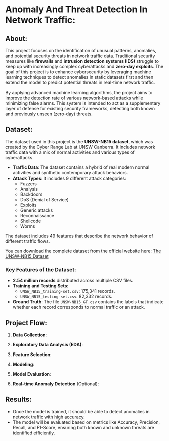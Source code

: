 # Anomaly And Threat Detection In Network Traffic:

## About:

This project focuses on the identification of unusual patterns, anomalies, and potential security threats in network traffic data. Traditional security measures like **firewalls** and **intrusion detection systems (IDS)** struggle to keep up with increasingly complex cyberattacks and **zero-day exploits**. The goal of this project is to enhance cybersecurity by leveraging machine learning techniques to detect anomalies in static datasets first and then extend the model to predict potential threats in real-time network traffic.

By applying advanced machine learning algorithms, the project aims to improve the detection rate of various network-based attacks while minimizing false alarms. This system is intended to act as a supplementary layer of defense for existing security frameworks, detecting both known and previously unseen (zero-day) threats.

## Dataset:

The dataset used in this project is the **UNSW-NB15 dataset**, which was created by the Cyber Range Lab at UNSW Canberra. It includes network traffic data with a mix of normal activities and various types of cyberattacks.

- **Traffic Data**: The dataset contains a hybrid of real modern normal activities and synthetic contemporary attack behaviors.
- **Attack Types**: It includes 9 different attack categories:
  - Fuzzers
  - Analysis
  - Backdoors
  - DoS (Denial of Service)
  - Exploits
  - Generic attacks
  - Reconnaissance
  - Shellcode
  - Worms

The dataset includes 49 features that describe the network behavior of different traffic flows.

You can download the complete dataset from the official website here:
[The UNSW-NB15 Dataset](https://research.unsw.edu.au/projects/unsw-nb15-dataset)

### Key Features of the Dataset:

- **2.54 million records** distributed across multiple CSV files.
- **Training and Testing Sets**:
  - `UNSW_NB15_training-set.csv`: 175,341 records.
  - `UNSW_NB15_testing-set.csv`: 82,332 records.
- **Ground Truth**: The file `UNSW-NB15_GT.csv` contains the labels that indicate whether each record corresponds to normal traffic or an attack.

## Project Flow:

1. **Data Collection**:

   <!-- - Load the UNSW-NB15 dataset into your workspace.
   - Preprocess the data by handling missing values and normalizing the features. -->

2. **Exploratory Data Analysis (EDA)**:

   <!-- - Visualize and understand the distribution of normal vs attack data.
   - Identify any correlations between features and anomalies using data visualization tools. -->

3. **Feature Selection**:

   <!-- - Identify the most relevant features for anomaly detection.
   - Use techniques like **correlation analysis** and **feature importance** to select the best features for the model. -->

4. **Modeling**:

   <!-- - Train machine learning models (e.g., Logistic Regression, Random Forest, SVM) on the training dataset to classify network traffic as either normal or anomalous.
   - Explore both **supervised** and **unsupervised** learning techniques to detect anomalies.
   - Implement deep learning models (optional) for advanced threat detection. -->

5. **Model Evaluation**:

   <!-- - Test the model on the testing dataset to evaluate its performance.
   - Use evaluation metrics like **Accuracy**, **Precision**, **Recall**, and **F1-Score** to assess the detection capability of the model. -->

6. **Real-time Anomaly Detection** (Optional):
   <!-- - Extend the system to analyze real-time network traffic data.
   - Integrate the trained model into a real-time monitoring system to detect threats in live network traffic. -->

## Results:

- Once the model is trained, it should be able to detect anomalies in network traffic with high accuracy.
- The model will be evaluated based on metrics like Accuracy, Precision, Recall, and F1-Score, ensuring both known and unknown threats are identified efficiently.
